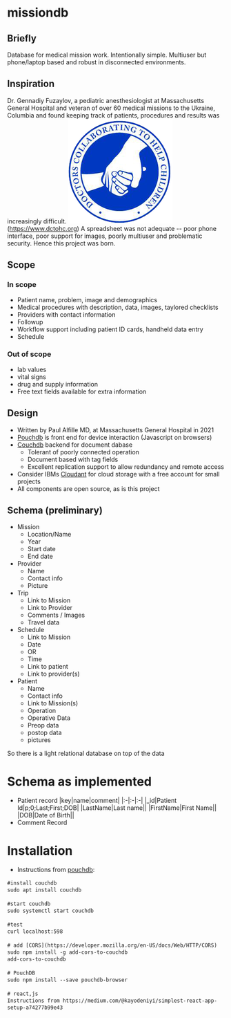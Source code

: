 # missiondb

## Briefly
Database for medical mission work. Intentionally simple. Multiuser but phone/laptop based and robust in disconnected environments.

## Inspiration
Dr. Gennadiy Fuzaylov, a pediatric anesthesiologist at Massachusetts General Hospital and veteran of over 60 medical missions to the Ukraine, Columbia and found keeping track of patients, procedures and results was increasingly difficult. 
![Doctors Collaborating To Help Children](images/dctohc.png)(https://www.dctohc.org)
A spreadsheet was not adequate -- poor phone interface, poor support for images, poorly multiuser and problematic security. Hence this project was born.

## Scope
### In scope
- Patient name, problem, image and demographics
- Medical procedures with description, data, images, taylored checklists
- Providers with contact information
- Followup
- Workflow support including patient ID cards, handheld data entry
- Schedule
### Out of scope
- lab values 
- vital signs
- drug and supply information
- Free text fields available for extra information

## Design
* Written by Paul Alfille MD, at Massachusetts General Hospital in 2021
* [Pouchdb](https://pouchdb.com/) is front end for device interaction (Javascript on browsers)
* [Couchdb](https://couchdb.apache.org/) backend for document dabase
  * Tolerant of poorly connected operation
  * Document based with tag fields
  * Excellent replication support to allow redundancy and remote access
* Consider IBMs [Cloudant](https://www.ibm.com/cloud/cloudant) for cloud storage with a free account for small projects
* All components are open source, as is this project

## Schema (preliminary)
* Mission
  * Location/Name
  * Year
  * Start date
  * End date
* Provider
  * Name
  * Contact info
  * Picture
* Trip
  * Link to Mission
  * Link to Provider
  * Comments / Images
  * Travel data
* Schedule
  * Link to Mission
  * Date
  * OR
  * Time
  * Link to patient
  * Link to provider(s)
* Patient
  * Name
  * Contact info
  * Link to Mission(s)
  * Operation
  * Operative Data
  * Preop data
  * postop data
  * pictures
  
So there is a light relational database on top of the data

# Schema as implemented
* Patient record
|key|name|comment|
|:-|:-|:-|
|_id|Patient Id|p;0;Last;First;DOB|
|LastName|Last name||
|FirstName|First Name||
|DOB|Date of Birth||
* Comment Record


# Installation
* Instructions from [pouchdb](https://pouchdb.com/guides/setup-couchdb.html):
```
#install couchdb
sudo apt install couchdb

#start couchdb
sudo systemctl start couchdb

#test
curl localhost:598

# add [CORS](https://developer.mozilla.org/en-US/docs/Web/HTTP/CORS)
sudo npm install -g add-cors-to-couchdb
add-cors-to-couchdb

# PouchDB
sudo npm install --save pouchdb-browser

# react,js
Instructions from https://medium.com/@kayodeniyi/simplest-react-app-setup-a74277b99e43


```

  

